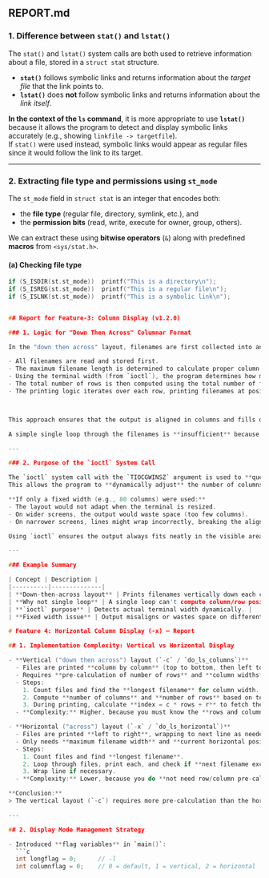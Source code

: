 ## REPORT.md

### 1. Difference between `stat()` and `lstat()`

The `stat()` and `lstat()` system calls are both used to retrieve information about a file, stored in a `struct stat` structure.

- **`stat()`** follows symbolic links and returns information about the *target file* that the link points to.  
- **`lstat()`** does **not** follow symbolic links and returns information about the *link itself*.

**In the context of the `ls` command**, it is more appropriate to use **`lstat()`** because it allows the program to detect and display symbolic links accurately (e.g., showing `linkfile -> targetfile`).  
If `stat()` were used instead, symbolic links would appear as regular files since it would follow the link to its target.

---

### 2. Extracting file type and permissions using `st_mode`

The `st_mode` field in `struct stat` is an integer that encodes both:
- the **file type** (regular file, directory, symlink, etc.), and  
- the **permission bits** (read, write, execute for owner, group, others).

We can extract these using **bitwise operators** (`&`) along with predefined **macros** from `<sys/stat.h>`.

#### (a) Checking file type
```c
if (S_ISDIR(st.st_mode))  printf("This is a directory\n");
if (S_ISREG(st.st_mode))  printf("This is a regular file\n");
if (S_ISLNK(st.st_mode))  printf("This is a symbolic link\n");


## Report for Feature-3: Column Display (v1.2.0)

### 1. Logic for "Down Then Across" Columnar Format

In the "down then across" layout, filenames are first collected into an array and then printed row by row instead of sequentially in a single loop. The basic idea is:

- All filenames are read and stored first.
- The maximum filename length is determined to calculate proper column width.
- Using the terminal width (from `ioctl`), the program determines how many columns can fit.
- The total number of rows is then computed using the total number of files and the number of columns.
- The printing logic iterates over each row, printing filenames at positions:



This approach ensures that the output is aligned in columns and fills down each column before moving to the next one across.  

A simple single loop through the filenames is **insufficient** because it would print the files only in a single column (top to bottom), without controlling the placement into multiple columns. To achieve a grid-like display that adapts to terminal width, you need to structure output by rows and columns rather than just one sequence.

---

### 2. Purpose of the `ioctl` System Call

The `ioctl` system call with the `TIOCGWINSZ` argument is used to **query the terminal size**, specifically to obtain the current width (number of columns).  
This allows the program to **dynamically adjust** the number of columns displayed based on the user's terminal width.

**If only a fixed width (e.g., 80 columns) were used:**
- The layout would not adapt when the terminal is resized.
- On wider screens, the output would waste space (too few columns).
- On narrower screens, lines might wrap incorrectly, breaking the alignment.

Using `ioctl` ensures the output always fits neatly in the visible area of the terminal.

---

### Example Summary

| Concept | Description |
|----------|--------------|
| **Down-then-across layout** | Prints filenames vertically down each column, then moves across to next column. |
| **Why not single loop** | A single loop can't compute column/row positions, only lists sequentially. |
| **`ioctl` purpose** | Detects actual terminal width dynamically. |
| **Fixed width issue** | Output misaligns or wastes space on different terminal sizes. |

# Feature 4: Horizontal Column Display (-x) – Report

## 1. Implementation Complexity: Vertical vs Horizontal Display

- **Vertical ("down then across") layout (`-c` / `do_ls_columns`)**  
  - Files are printed **column by column** (top to bottom, then left to right).  
  - Requires **pre-calculation of number of rows** and **column widths** before printing.  
  - Steps:
    1. Count files and find the **longest filename** for column width.  
    2. Compute **number of columns** and **number of rows** based on terminal width.  
    3. During printing, calculate **index = c * rows + r** to fetch the correct filename.  
  - **Complexity:** Higher, because you must know the **rows and columns in advance** to avoid misalignment.

- **Horizontal ("across") layout (`-x` / `do_ls_horizontal`)**  
  - Files are printed **left to right**, wrapping to next line as needed.  
  - Only needs **maximum filename width** and **current horizontal position** on the screen.  
  - Steps:
    1. Count files and find **longest filename**.  
    2. Loop through files, print each, and check if **next filename exceeds terminal width**.  
    3. Wrap line if necessary.  
  - **Complexity:** Lower, because you do **not need row/column pre-calculation**, only a running counter.

**Conclusion:**  
> The vertical layout (`-c`) requires more pre-calculation than the horizontal layout (`-x`) because it needs to compute both **rows and columns** before printing, whereas horizontal printing can proceed **sequentially with a simple width check**.

---

## 2. Display Mode Management Strategy

- Introduced **flag variables** in `main()`:
  ```c
  int longflag = 0;      // -l
  int columnflag = 0;    // 0 = default, 1 = vertical, 2 = horizontal



  

